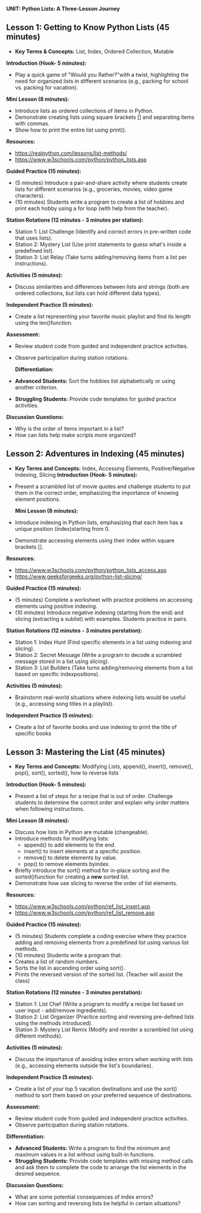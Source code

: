 ﻿**UNIT: Python Lists: A Three-Lesson Journey**

## Lesson 1: Getting to Know Python Lists (45 minutes)

- **Key Terms & Concepts:** List, Index, Ordered Collection, Mutable

**Introduction (Hook- 5 minutes):**

- Play a quick game of "Would you Rather?"with a twist, highlighting the need for organized lists in different scenarios (e.g., packing for school vs. packing for vacation).

**Mini Lesson (8 minutes):**

- Introduce lists as ordered collections of items in Python.
- Demonstrate creating lists using square brackets [] and separating items with commas.
- Show how to print the entire list using print().

**Resources:**

- <https://realpython.com/lessons/list-methods/>
- <https://www.w3schools.com/python/python_lists.asp>

**Guided Practice (15 minutes):**

- (5 minutes) Introduce a pair-and-share activity where students create lists for different scenarios (e.g., groceries, movies, video game characters).
- (10 minutes) Students write a program to create a list of hobbies and print each hobby using a for loop (with help from the teacher).

**Station Rotations (12 minutes - 3 minutes per station):**

- Station 1: List Challenge (Identify and correct errors in pre-written code that uses lists).
- Station 2: Mystery List (Use print statements to guess what's inside a predefined list).
- Station 3: List Relay (Take turns adding/removing items from a list per instructions).

**Activities (5 minutes):**

- Discuss similarities and differences between lists and strings (both are ordered collections, but lists can hold different data types).

**Independent Practice (5 minutes):**

- Create a list representing your favorite music playlist and find its length using the len()function. 

**Assessment:**
- Review student code from guided and independent practice activities.
- Observe participation during station rotations.

  **Differentiation:**

- **Advanced Students:** Sort the hobbies list alphabetically or using another criterion.
- **Struggling Students:** Provide code templates for guided practice activities.

**Discussion Questions:**

- Why is the order of items important in a list?
- How can lists help make scripts more organized?

## Lesson 2: Adventures in Indexing (45 minutes)

- **Key Terms and Concepts:** Index, Accessing Elements, Positive/Negative Indexing, Slicing **Introduction (Hook- 5 minutes):**
- Present a scrambled list of movie quotes and challenge students to put them in the correct order, emphasizing the importance of knowing element positions.

  **Mini Lesson (8 minutes):**

- Introduce indexing in Python lists, emphasizing that each item has a unique position (index)starting from 0.
- Demonstrate accessing elements using their index within square brackets [].

**Resources:**

- <https://www.w3schools.com/python/python_lists_access.asp>
- <https://www.geeksforgeeks.org/python-list-slicing/>

**Guided Practice (15 minutes):**

- (5 minutes) Complete a worksheet with practice problems on accessing elements using positive indexing.
- (10 minutes) Introduce negative indexing (starting from the end) and slicing (extracting a sublist) with examples. Students practice in pairs.

**Station Rotations (12 minutes - 3 minutes perstation):**

- Station 1: Index Hunt (Find specific elements in a list using indexing and slicing).
- Station 2: Secret Message (Write a program to decode a scrambled message stored in a list using slicing).
- Station 3: List Builders (Take turns adding/removing elements from a list based on specific indexpositions).

**Activities (5 minutes):**

- Brainstorm real-world situations where indexing lists would be useful (e.g., accessing song titles in a playlist).

**Independent Practice (5 minutes):**

- Create a list of favorite books and use indexing to print the title of specific books

## Lesson 3: Mastering the List (45 minutes)

- **Key Terms and Concepts:** Modifying Lists, append(), insert(), remove(), pop(), sort(), sorted(), how to reverse lists

**Introduction (Hook- 5 minutes):**

- Present a list of steps for a recipe that is out of order. Challenge students to determine the correct order and explain why order matters when following instructions.

**Mini Lesson (8 minutes):**

- Discuss how lists in Python are mutable (changeable).
- Introduce methods for modifying lists:
  - append() to add elements to the end.
  - insert() to insert elements at a specific position.
  - remove() to delete elements by value.
  - pop() to remove elements byindex.
- Briefly introduce the sort() method for in-place sorting and the sorted()function for creating a **new** sorted list.
- Demonstrate how use slicing to reverse the order of list elements.

**Resources:**

- <https://www.w3schools.com/python/ref_list_insert.asp>
- <https://www.w3schools.com/python/ref_list_remove.asp>

**Guided Practice (15 minutes):**

- (5 minutes) Students complete a coding exercise where they practice adding and removing elements from a predefined list using various list methods.
- (10 minutes) Students write a program that:
- Creates a list of random numbers.
- Sorts the list in ascending order using sort().
- Prints the reversed version of the sorted list. (Teacher will assist the class)

**Station Rotations (12 minutes - 3 minutes perstation):**

- Station 1: List Chef (Write a program to modify a recipe list based on user input - add/remove ingredients).
- Station 2: List Organizer (Practice sorting and reversing pre-defined lists using the methods introduced).
- Station 3: Mystery List Remix (Modify and reorder a scrambled list using different methods).

**Activities (5 minutes):**

- Discuss the importance of avoiding index errors when working with lists (e.g., accessing elements outside the list's boundaries).

**Independent Practice (5 minutes):**

- Create a list of your top 5 vacation destinations and use the sort() method to sort them based on your preferred sequence of destinations.

**Assessment:**

- Review student code from guided and independent practice activities.
- Observe participation during station rotations.

**Differentiation:**

- **Advanced Students:** Write a program to find the minimum and maximum values in a list without using built-in functions.
- **Struggling Students:** Provide code templates with missing method calls and ask them to complete the code to arrange the list elements in the desired sequence.

**Discussion Questions:**

- What are some potential consequences of index errors?
- How can sorting and reversing lists be helpful in certain situations?
